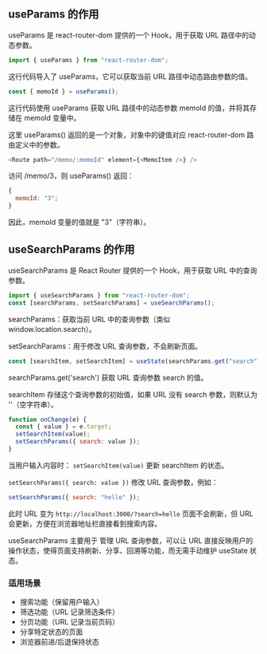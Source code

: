 ## useParams 的作用

useParams 是 react-router-dom 提供的一个 Hook，用于获取 URL 路径中的动态参数。

```js
import { useParams } from "react-router-dom";
```

这行代码导入了 useParams，它可以获取当前 URL 路径中动态路由参数的值。

```js
const { memoId } = useParams();
```

这行代码使用 useParams 获取 URL 路径中的动态参数 memoId 的值，并将其存储在 memoId 变量中。

这里 useParams() 返回的是一个对象，对象中的键值对应 react-router-dom 路由定义中的参数。

```js
<Route path="/memo/:memoId" element={<MemoItem />} />
```

访问 /memo/3，则 useParams() 返回：

```js
{
  memoId: "3";
}
```

因此，memoId 变量的值就是 "3"（字符串）。

## useSearchParams 的作用

useSearchParams 是 React Router 提供的一个 Hook，用于获取 URL 中的查询参数。

```js
import { useSearchParams } from "react-router-dom";
const [searchParams, setSearchParams] = useSearchParams();
```

searchParams：获取当前 URL 中的查询参数（类似 window.location.search）。

setSearchParams：用于修改 URL 查询参数，不会刷新页面。

```js
const [searchItem, setSearchItem] = useState(searchParams.get("search") || "");
```

searchParams.get('search') 获取 URL 查询参数 search 的值。

searchItem 存储这个查询参数的初始值，如果 URL 没有 search 参数，则默认为 ''（空字符串）。

```js
function onChange(e) {
  const { value } = e.target;
  setSearchItem(value);
  setSearchParams({ search: value });
}
```

当用户输入内容时：
`setSearchItem(value)` 更新 searchItem 的状态。

`setSearchParams({ search: value })` 修改 URL 查询参数，例如：

```js
setSearchParams({ search: "hello" });
```

此时 URL 变为
`http://localhost:3000/?search=hello`
页面不会刷新，但 URL 会更新，方便在浏览器地址栏直接看到搜索内容。

useSearchParams 主要用于 管理 URL 查询参数，可以让 URL 直接反映用户的操作状态，使得页面支持刷新、分享、回溯等功能，而无需手动维护 useState 状态。

### 适用场景

- 搜索功能（保留用户输入）
- 筛选功能（URL 记录筛选条件）
- 分页功能（URL 记录当前页码）
- 分享特定状态的页面
- 浏览器前进/后退保持状态
